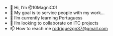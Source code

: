- 👋 Hi, I’m @10MagniC01
- 👀 My goal is to service people with my work...
- 🌱 I’m currently learning Portuguess
- 💞️ I’m looking to collaborate on ITC projects
- 📫 How to reach me rodriguezgn37@gmail.com

<!---
10MagniC01/10MagniC01 is a ✨ special ✨ repository because its `README.md` (this file) appears on your GitHub profile.
You can click the Preview link to take a look at your changes.
--->
